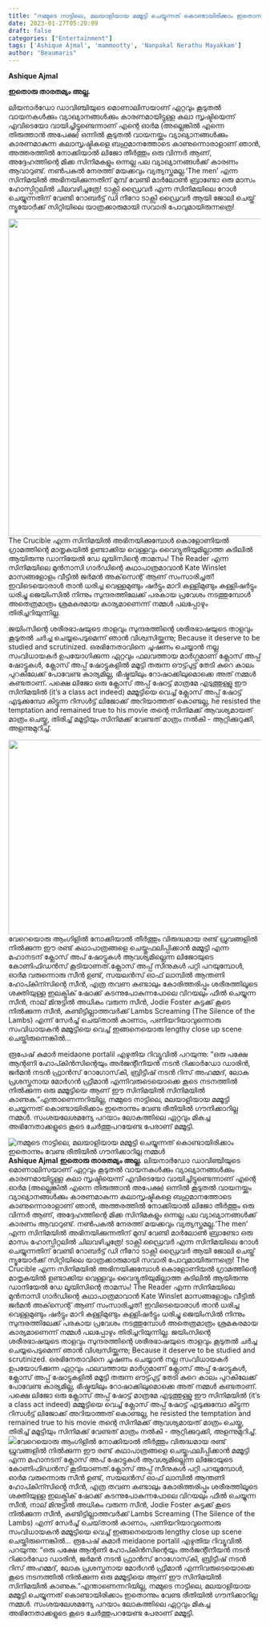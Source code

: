 ```yaml
---
title: "നമ്മുടെ നാട്ടിലെ, മലയാളിയായ മമ്മൂട്ടി ചെയ്യുന്നത് കൊണ്ടായിരിക്കാം ഇതൊന്നും വേണ്ട രീതിയിൽ ഗൗനിക്കാറില്ല നമ്മൾ"
date: 2023-01-27T05:20:09
draft: false
categories: ["Entertainment"]
tags: ['Ashique Ajmal', 'mammootty', 'Nanpakal Nerathu Mayakkam']
author: "Beaumaris"
---
```


<strong>Ashique Ajmal </strong>

<strong>ഇതൊരു താരതമ്യം അല്ല.</strong>

ലിയനാർഡോ ഡാവിഞ്ചിയുടെ മൊണാലിസയാണ് ഏറ്റവും കൂടുതൽ വായനകൾക്കും വ്യാഖ്യാനങ്ങൾക്കും കാരണമായിട്ടുള്ള കലാ സൃഷ്ടിയെന്ന് എവിടെയോ വായിച്ചിട്ടുണ്ടെന്നാണ് എന്റെ ഓർമ (അല്ലെങ്കിൽ എന്നെ തിരുത്താൻ അപേക്ഷ) ഒന്നിൽ കൂടുതൽ വായനയ്ക്കും വ്യാഖ്യാനങ്ങൾക്കും കാരണമാകുന്ന കലാസൃഷ്ടികളെ ബഹുമാനത്തോടെ കാണുന്നൊരാളാണ് ഞാൻ, അത്തരത്തിൽ നോക്കിയാൽ ലിജോ തീർത്തും ഒരു വിന്നർ ആണ്, അദ്ദേഹത്തിന്റെ മിക്ക സിനിമകളും ഒന്നല്ല പല വ്യാഖ്യാനങ്ങൾക്ക് കാരണം ആവാറുണ്ട്. നൺപകൽ നേരത്ത് മയക്കവും വ്യത്യസ്തമല്ല.‘The men’ എന്ന സിനിമയിൽ അഭിനയിക്കുന്നതിന് മുമ്പ് വേണ്ടി മാർലോൺ ബ്രാണ്ടോ ഒരു മാസം ഹോസ്പിറ്റലിൽ ചിലവഴിച്ചത്രേ! ടാക്സി ഡ്രൈവർ എന്ന സിനിമയിലെ റോൾ ചെയ്യുന്നതിന് വേണ്ടി റോബർട്ട് ഡി നീറോ ടാക്സി ഡ്രൈവർ ആയി ജോലി ചെയ്ത് ന്യൂയോർക്ക് സിറ്റിയിലെ യാത്രക്കാരുമായി സവാരി പോവുമായിരുന്നത്രെ!

<img class="size-full wp-image-381149 aligncenter" src="https://cdn.boolokam.com/articles/2023/01/444-7.jpg" alt="" width="950" height="633" />The Crucible എന്ന സിനിമയിൽ അഭിനയിക്കുമ്പോൾ കൊളോണിയൽ ഗ്രാമത്തിന്റെ മാതൃകയിൽ ഉണ്ടാക്കിയ വെള്ളവും വൈദ്യുതിയുമില്ലാത്ത കുടിലിൽ ആയിരുന്നു ഡാനിയേൽ ഡേ ലൂയിസിന്റെ താമസം! The Reader എന്ന സിനിമയിലെ മുൻനാസി ഗാർഡിന്റെ കഥാപാത്രമാവാൻ Kate Winslet മാസങ്ങളോളം വീട്ടിൽ ജർമൻ അക്‌സെന്റ് ആണ് സംസാരിച്ചത്! ഇവിടെയൊരാൾ താൻ ധരിച്ച വെള്ളമുണ്ടും ഷർട്ടും മാറി കള്ളിമുണ്ടും കള്ളിഷർട്ടും ധരിച്ചു ജെയിംസിൽ നിന്നും സുന്ദരത്തിലേക്ക് പരകായ പ്രവേശം നടത്തുമ്പോൾ അതെത്രമാത്രം ശ്രമകരമായ കാര്യമാണെന്ന് നമ്മൾ പലപ്പോഴും തിരിച്ചറിയുന്നില്ല.

ജയിംസിന്റെ ശരീരഭാഷയുടെ താളവും സുന്ദരത്തിന്റെ ശരീരഭാഷയുടെ താളവും കൂടുതൽ ചർച്ച ചെയ്യപെടുമെന്ന് ഞാൻ വിശ്വസിയ്ക്കുന്നു; Because it deserve to be studied and scrutinized. ഒരഭിനേതാവിനെ ചൂഷണം ചെയ്യാൻ നല്ല സംവിധായകർ ഉപയോഗിക്കുന്ന ഏറ്റവും ഫലവത്തായ മാർഗ്ഗമാണ് ക്ലോസ്‌ അപ്പ് ഷോട്ടുകൾ, ക്ലോസ്‌ അപ്പ് ഷോട്ടുകളിൽ മമൂട്ടി തരുന്ന ഔട്ട്പുട്ട് തേടി കുറെ കാലം പുറകിലേക്ക് പോവേണ്ട കാര്യമില്ല, ഭീഷ്മയിലും റോഷാക്കിലുമൊക്കെ അത് നമ്മൾ കണ്ടതാണ്. പക്ഷെ ലിജോ ഒരു ക്ലോസ്‌ അപ്പ് ഷോട്ട് മാത്രമേ എടുത്തുള്ളു ഈ സിനിമയിൽ (it’s a class act indeed) മമ്മൂട്ടിയെ വെച്ച് ക്ലോസ്‌ അപ്പ് ഷോട്ട് എടുക്കുമ്പോ കിട്ടുന്ന റിസൾട്ട് ലിജോക്ക് അറിയാത്തത് കൊണ്ടല്ല, he resisted the temptation and remained true to his movie തന്റെ സിനിമക്ക് ആവശ്യമായത് മാത്രം ചെയ്തു, തിരിച്ച് മമൂട്ടിയും സിനിമക്ക് വേണ്ടത് മാത്രം നൽകി - ആറ്റിക്കുറുക്കി, അളന്നുമുറിച്ച്.

<img class="size-full wp-image-381150 aligncenter" src="https://cdn.boolokam.com/articles/2023/01/WFW-3.jpg" alt="" width="690" height="388" />വേറെയൊരു ആംഗിളിൽ നോക്കിയാൽ തീർത്തും വിരുദ്ധമായ രണ്ട് ധ്രുവങ്ങളിൽ നിൽക്കുന്ന ഈ രണ്ട് കഥാപാത്രങ്ങളെ ചെയ്തുഫലിപ്പിക്കാൻ മമ്മൂട്ടി എന്ന മഹാനടന് ക്ലോസ്‌ അപ് ഷോട്ടുകൾ ആവശ്യമില്ലെന്ന ലിജോയുടെ കോണിഫിഡൻസ് കൂടിയാണത്.ക്ലോസ്‌ അപ്പ് സീനുകൾ പറ്റി പറയുമ്പോൾ, ഓർമ വരുന്നൊരു സീൻ ഉണ്ട്, സയലൻസ് ഓഫ് ലാമ്പിൽ ആന്തണി ഹോപ്കിന്സിന്റെ സീൻ, എത്ര തവണ കണ്ടാലും കോരിത്തരിപ്പും ശരീരത്തിലൂടെ ശക്തിയുള്ള ഇലക്ട്രിക് ഷോക്ക് കടന്നുപോകുന്നപോലെ വിറയലും ഫീൽ ചെയ്യുന്ന സീൻ, നാല് മിനുട്ടിൽ അധികം വരുന്ന സീൻ, Jodie Foster കട്ടക്ക് കൂടെ നിൽക്കുന്ന സീൻ, കണ്ടിട്ടില്ലാത്തവർക്ക് Lambs Screaming (The Silence of the Lambs) എന്ന് സേർച്ച് ചെയ്‌താൽ കാണാം, പണിയറിയാവുന്നൊരു സംവിധായകൻ മമ്മൂട്ടിയെ വെച്ച് ഇങ്ങനെയൊരു lengthy close up scene ചെയ്തിരുന്നെങ്കിൽ...

രൂപേഷ് കുമാര്‍ meidaone portalil എഴുതിയ റിവ്യൂവിൽ പറയുന്നു: “ഒരു പക്ഷേ ആന്റണി ഹോപ്കിന്‍സിന്റെയും അര്‍ജന്റീനീയന്‍ നടന്‍ റിക്കാര്‍ഡോ ഡാരിന്‍, ജർമൻ നടന്‍ ഫ്രാന്‍സ് റോഗോസ്‌കി, ബ്രിട്ടീഷ് നടന്‍ റിസ് അഹമ്മദ്, ലോക പ്രശസ്തനായ മോര്‍ഗന്‍ ഫ്രീമാന്‍ എന്നിവരുടെയൊക്കെ കൂടെ നടനത്തില്‍ നില്‍ക്കുന്ന ഒരു മമ്മൂട്ടിയെ ആണ് ഈ സിനിമയില്‍ സിനിമയില്‍ കാണുക.”എന്താണെന്നറിയില്ല, നമ്മുടെ നാട്ടിലെ, മലയാളിയായ മമ്മൂട്ടി ചെയ്യുന്നത് കൊണ്ടായിരിക്കാം ഇതൊന്നും വേണ്ട രീതിയിൽ ഗൗനിക്കാറില്ല നമ്മൾ.
സംശയലേശമന്യേ പറയാം ലോകത്തിലെ ഏറ്റവും മികച്ച അഭിനേതാക്കളുടെ കൂടെ ചേർത്തുപറയേണ്ട പേരാണ് മമ്മൂട്ടി.


![നമ്മുടെ നാട്ടിലെ, മലയാളിയായ മമ്മൂട്ടി ചെയ്യുന്നത് കൊണ്ടായിരിക്കാം ഇതൊന്നും വേണ്ട രീതിയിൽ ഗൗനിക്കാറില്ല നമ്മൾ](https://cdn.boolokam.com/articles/2023/01/444-7.jpg)**Ashique Ajmal** **ഇതൊരു താരതമ്യം അല്ല.** ലിയനാർഡോ ഡാവിഞ്ചിയുടെ മൊണാലിസയാണ് ഏറ്റവും കൂടുതൽ വായനകൾക്കും വ്യാഖ്യാനങ്ങൾക്കും കാരണമായിട്ടുള്ള കലാ സൃഷ്ടിയെന്ന് എവിടെയോ വായിച്ചിട്ടുണ്ടെന്നാണ് എന്റെ ഓർമ (അല്ലെങ്കിൽ എന്നെ തിരുത്താൻ അപേക്ഷ) ഒന്നിൽ കൂടുതൽ വായനയ്ക്കും വ്യാഖ്യാനങ്ങൾക്കും കാരണമാകുന്ന കലാസൃഷ്ടികളെ ബഹുമാനത്തോടെ കാണുന്നൊരാളാണ് ഞാൻ, അത്തരത്തിൽ നോക്കിയാൽ ലിജോ തീർത്തും ഒരു വിന്നർ ആണ്, അദ്ദേഹത്തിന്റെ മിക്ക സിനിമകളും ഒന്നല്ല പല വ്യാഖ്യാനങ്ങൾക്ക് കാരണം ആവാറുണ്ട്. നൺപകൽ നേരത്ത് മയക്കവും വ്യത്യസ്തമല്ല.‘The men’ എന്ന സിനിമയിൽ അഭിനയിക്കുന്നതിന് മുമ്പ് വേണ്ടി മാർലോൺ ബ്രാണ്ടോ ഒരു മാസം ഹോസ്പിറ്റലിൽ ചിലവഴിച്ചത്രേ! ടാക്സി ഡ്രൈവർ എന്ന സിനിമയിലെ റോൾ ചെയ്യുന്നതിന് വേണ്ടി റോബർട്ട് ഡി നീറോ ടാക്സി ഡ്രൈവർ ആയി ജോലി ചെയ്ത് ന്യൂയോർക്ക് സിറ്റിയിലെ യാത്രക്കാരുമായി സവാരി പോവുമായിരുന്നത്രെ! The Crucible എന്ന സിനിമയിൽ അഭിനയിക്കുമ്പോൾ കൊളോണിയൽ ഗ്രാമത്തിന്റെ മാതൃകയിൽ ഉണ്ടാക്കിയ വെള്ളവും വൈദ്യുതിയുമില്ലാത്ത കുടിലിൽ ആയിരുന്നു ഡാനിയേൽ ഡേ ലൂയിസിന്റെ താമസം! The Reader എന്ന സിനിമയിലെ മുൻനാസി ഗാർഡിന്റെ കഥാപാത്രമാവാൻ Kate Winslet മാസങ്ങളോളം വീട്ടിൽ ജർമൻ അക്‌സെന്റ് ആണ് സംസാരിച്ചത്! ഇവിടെയൊരാൾ താൻ ധരിച്ച വെള്ളമുണ്ടും ഷർട്ടും മാറി കള്ളിമുണ്ടും കള്ളിഷർട്ടും ധരിച്ചു ജെയിംസിൽ നിന്നും സുന്ദരത്തിലേക്ക് പരകായ പ്രവേശം നടത്തുമ്പോൾ അതെത്രമാത്രം ശ്രമകരമായ കാര്യമാണെന്ന് നമ്മൾ പലപ്പോഴും തിരിച്ചറിയുന്നില്ല. ജയിംസിന്റെ ശരീരഭാഷയുടെ താളവും സുന്ദരത്തിന്റെ ശരീരഭാഷയുടെ താളവും കൂടുതൽ ചർച്ച ചെയ്യപെടുമെന്ന് ഞാൻ വിശ്വസിയ്ക്കുന്നു; Because it deserve to be studied and scrutinized. ഒരഭിനേതാവിനെ ചൂഷണം ചെയ്യാൻ നല്ല സംവിധായകർ ഉപയോഗിക്കുന്ന ഏറ്റവും ഫലവത്തായ മാർഗ്ഗമാണ് ക്ലോസ്‌ അപ്പ് ഷോട്ടുകൾ, ക്ലോസ്‌ അപ്പ് ഷോട്ടുകളിൽ മമൂട്ടി തരുന്ന ഔട്ട്പുട്ട് തേടി കുറെ കാലം പുറകിലേക്ക് പോവേണ്ട കാര്യമില്ല, ഭീഷ്മയിലും റോഷാക്കിലുമൊക്കെ അത് നമ്മൾ കണ്ടതാണ്. പക്ഷെ ലിജോ ഒരു ക്ലോസ്‌ അപ്പ് ഷോട്ട് മാത്രമേ എടുത്തുള്ളു ഈ സിനിമയിൽ (it’s a class act indeed) മമ്മൂട്ടിയെ വെച്ച് ക്ലോസ്‌ അപ്പ് ഷോട്ട് എടുക്കുമ്പോ കിട്ടുന്ന റിസൾട്ട് ലിജോക്ക് അറിയാത്തത് കൊണ്ടല്ല, he resisted the temptation and remained true to his movie തന്റെ സിനിമക്ക് ആവശ്യമായത് മാത്രം ചെയ്തു, തിരിച്ച് മമൂട്ടിയും സിനിമക്ക് വേണ്ടത് മാത്രം നൽകി - ആറ്റിക്കുറുക്കി, അളന്നുമുറിച്ച്. ![](https://cdn.boolokam.com/articles/2023/01/WFW-3.jpg)വേറെയൊരു ആംഗിളിൽ നോക്കിയാൽ തീർത്തും വിരുദ്ധമായ രണ്ട് ധ്രുവങ്ങളിൽ നിൽക്കുന്ന ഈ രണ്ട് കഥാപാത്രങ്ങളെ ചെയ്തുഫലിപ്പിക്കാൻ മമ്മൂട്ടി എന്ന മഹാനടന് ക്ലോസ്‌ അപ് ഷോട്ടുകൾ ആവശ്യമില്ലെന്ന ലിജോയുടെ കോണിഫിഡൻസ് കൂടിയാണത്.ക്ലോസ്‌ അപ്പ് സീനുകൾ പറ്റി പറയുമ്പോൾ, ഓർമ വരുന്നൊരു സീൻ ഉണ്ട്, സയലൻസ് ഓഫ് ലാമ്പിൽ ആന്തണി ഹോപ്കിന്സിന്റെ സീൻ, എത്ര തവണ കണ്ടാലും കോരിത്തരിപ്പും ശരീരത്തിലൂടെ ശക്തിയുള്ള ഇലക്ട്രിക് ഷോക്ക് കടന്നുപോകുന്നപോലെ വിറയലും ഫീൽ ചെയ്യുന്ന സീൻ, നാല് മിനുട്ടിൽ അധികം വരുന്ന സീൻ, Jodie Foster കട്ടക്ക് കൂടെ നിൽക്കുന്ന സീൻ, കണ്ടിട്ടില്ലാത്തവർക്ക് Lambs Screaming (The Silence of the Lambs) എന്ന് സേർച്ച് ചെയ്‌താൽ കാണാം, പണിയറിയാവുന്നൊരു സംവിധായകൻ മമ്മൂട്ടിയെ വെച്ച് ഇങ്ങനെയൊരു lengthy close up scene ചെയ്തിരുന്നെങ്കിൽ... രൂപേഷ് കുമാര്‍ meidaone portalil എഴുതിയ റിവ്യൂവിൽ പറയുന്നു: “ഒരു പക്ഷേ ആന്റണി ഹോപ്കിന്‍സിന്റെയും അര്‍ജന്റീനീയന്‍ നടന്‍ റിക്കാര്‍ഡോ ഡാരിന്‍, ജർമൻ നടന്‍ ഫ്രാന്‍സ് റോഗോസ്‌കി, ബ്രിട്ടീഷ് നടന്‍ റിസ് അഹമ്മദ്, ലോക പ്രശസ്തനായ മോര്‍ഗന്‍ ഫ്രീമാന്‍ എന്നിവരുടെയൊക്കെ കൂടെ നടനത്തില്‍ നില്‍ക്കുന്ന ഒരു മമ്മൂട്ടിയെ ആണ് ഈ സിനിമയില്‍ സിനിമയില്‍ കാണുക.”എന്താണെന്നറിയില്ല, നമ്മുടെ നാട്ടിലെ, മലയാളിയായ മമ്മൂട്ടി ചെയ്യുന്നത് കൊണ്ടായിരിക്കാം ഇതൊന്നും വേണ്ട രീതിയിൽ ഗൗനിക്കാറില്ല നമ്മൾ. സംശയലേശമന്യേ പറയാം ലോകത്തിലെ ഏറ്റവും മികച്ച അഭിനേതാക്കളുടെ കൂടെ ചേർത്തുപറയേണ്ട പേരാണ് മമ്മൂട്ടി.

